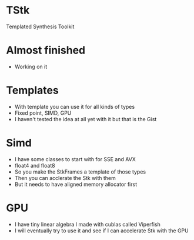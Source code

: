 # TStk
Templated Synthesis Toolkit

# Almost finished
* Working on it
 
# Templates
* With template you can use it for all kinds of types
* Fixed point, SIMD, GPU
* I haven't tested the idea at all yet with it but that is the Gist

# Simd
* I have some classes to start with for SSE and AVX
* float4 and float8
* So you make the StkFrames a template of those types
* Then you can acclerate the Stk with them
* But it needs to have aligned memory allocator first

# GPU
* I have tiny linear algebra I made with cublas called Viperfish
* I will eventually try to use it and see if I can accelerate Stk with the GPU
